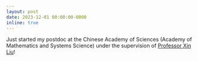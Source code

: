 ```yaml
---
layout: post
date: 2023-12-01 00:00:00-0000
inline: true
---
```

Just started my postdoc at the Chinese Academy of Sciences (Academy of 
Mathematics and Systems Science) under the
supervision of [Professor Xin Liu](http://lsec.cc.ac.cn/~liuxin/)!
